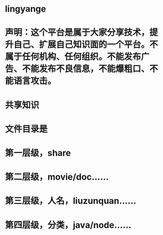 # lingyange

# 声明：这个平台是属于大家分享技术，提升自己、扩展自己知识面的一个平台。不属于任何机构、任何组织。不能发布广告、不能发布不良信息，不能爆粗口、不能语言攻击。

# 共享知识 

# 文件目录是 
# 第一层级，share 
# 第二层级，movie/doc…… 
# 第三层级，人名，liuzunquan…… 
# 第四层级，分类，java/node……
